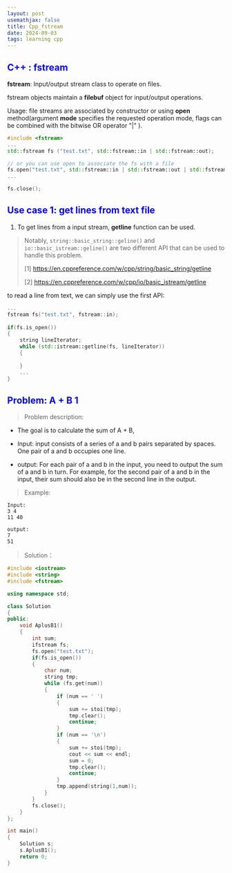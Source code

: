```yaml
---
layout: post
usemathjax: false
title: Cpp_fstream
date: 2024-09-03
tags: learning cpp
---
```


<!--# <span style="color: blue;"></span>-->
## <span style="color: blue;">C++ : fstream</span>

**fstream**: Input/output stream class to operate on files.

fstream objects maintain a **filebuf** object for input/output operations.

Usage: file streams are associated by constructor or using **open** method(argument **mode** specifies the requested operation mode, flags can be combined with the bitwise OR operator "|"
).

```cpp
#include <fstream>
...
std::fstream fs ("test.txt", std::fstream::in | std::fstream::out);

// or you can use open to associate the fs with a file
fs.open("test.txt", std::fstream::in | std::fstream::out | std::fstream::app);
...

fs.close();
```

<!--more-->
## <span style="color: blue;">Use case 1: get lines from text file</span>

1. To get lines from a input stream, **getline** function can be used.
   
> Notably, ```string::basic_string::geline()``` and ```io::basic_istream::geline()``` are two different API that can be used to handle this problem.
> 
> [1] https://en.cppreference.com/w/cpp/string/basic_string/getline
> 
> [2] https://en.cppreference.com/w/cpp/io/basic_istream/getline

to read a line from text, we can simply use the first API:
```cpp
...
fstream fs("test.txt", fstream::in);
        
if(fs.is_open())
{   
    string lineIterator;
    while (std::istream::getline(fs, lineIterator))
    {
        
    }
    ...
}
```

## <span style="color: blue;">Problem: A + B 1</span>

> Problem description:
- The goal is to calculate the sum of A + B,

- Input: input consists of a series of a and b pairs separated by spaces. One pair of a and b occupies one line. 
- output: For each pair of a and b in the input, you need to output the sum of a and b in turn. For example, for the second pair of a and b in the input, their sum should also be in the second line in the output.
> Example:

```
Input:
3 4
11 40

output:
7
51
```

> Solution：

```cpp
#include <iostream>
#include <string>
#include <fstream>

using namespace std;

class Solution
{
public:
    void AplusB1()
    {
        int sum;
        ifstream fs;
        fs.open("test.txt");
        if(fs.is_open())
        {   
            char num;
            string tmp;
            while (fs.get(num))
            {
                if (num == ' ')
                {
                    sum += stoi(tmp);
                    tmp.clear();
                    continue;
                }
                if (num == '\n')
                {   
                    sum += stoi(tmp);
                    cout << sum << endl;
                    sum = 0;
                    tmp.clear();
                    continue;
                }
                tmp.append(string(1,num));
            }
        }  
        fs.close();
    }
};

int main()
{
    Solution s;
    s.AplusB1();
    return 0;
}
```
